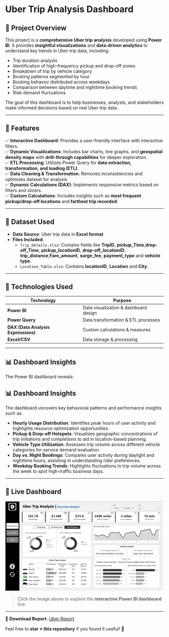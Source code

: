 # Uber Trip Analysis Dashboard

## 📌 Project Overview

This project is a **comprehensive Uber trip analysis** developed using **Power BI**. It provides **insightful visualizations** and **data-driven analytics** to understand key trends in Uber trip data, including:

- Trip duration analysis
- Identification of high-frequency pickup and drop-off zones
- Breakdown of trip by vehicle category
- Booking patterns segmented by hour
- Booking behavior distributed across weekdays
- Comparison between daytime and nighttime booking trends
- Ride demand fluctuations

The goal of this dashboard is to help businesses, analysts, and stakeholders make informed decisions based on real Uber trip data.

---

## 🚀 Features

✅ **Interactive Dashboard**: Provides a user-friendly interface with interactive filters.  
✅ **Dynamic Visualizations**: Includes bar charts, line graphs, and **geospatial density maps** with **drill-through capabilities** for deeper exploration.  
✅ **ETL Processing**: Utilizes Power Query for **data extraction, transformation, and loading (ETL)**.  
✅ **Data Cleaning & Transformation**: Removes inconsistencies and optimizes dataset for analysis.  
✅ **Dynamic Calculations (DAX)**: Implements responsive metrics based on filters and slicers.  
✅ **Custom Calculations**: Includes insights such as **most frequent pickup/drop-off locations** and **farthest trip recorded**.

---

## 📂 Dataset Used

- **Data Source**: Uber trip data in **Excel format**
- **Files Included**:
  - `Trip_Details.xlsx`: Contains fields like **TripID**, **pickup_Time**,**drop-off_Time**, **pickup_locationID**, **drop-off_locationID**, **trip_distance**,**Fare_amount**, **surge_fee**, **payment_type** and **vehicle type**.
  - `Location_Table.xlsx`: Contains **locationID**, **Location** and **City**.

---

## 🔧 Technologies Used

| **Technology**                      | **Purpose**                           |
| ----------------------------------- | ------------------------------------- |
| **Power BI**                        | Data visualization & dashboard design |
| **Power Query**                     | Data transformation & ETL processes   |
| **DAX (Data Analysis Expressions)** | Custom calculations & measures        |
| **Excel/CSV**                       | Data storage & processing             |

---

## 📊 Dashboard Insights

The Power BI dashboard reveals:

## 📊 Dashboard Insights

The dashboard uncovers key behavioral patterns and performance insights such as:

- **Hourly Usage Distribution**: Identifies peak hours of user activity and highlights resource optimization opportunities.
- **Pickup & Drop-off Hotspots**: Visualizes geographic concentrations of trip initiations and completions to aid in location-based planning.
- **Vehicle Type Utilization**: Assesses trip volume across different vehicle categories for service demand evaluation.
- **Day vs. Night Bookings**: Compares user activity during daylight and nighttime hours, assisting in understanding rider preferences.
- **Weekday Booking Trends**: Highlights fluctuations in trip volume across the week to spot high-traffic business days.

---

## 🔗 Live Dashboard

[<img src= "https://github.com/ritupermani/Uber-Trip-Analysis/blob/main/OverView%20Dashboard.png">](https://app.powerbi.com/view?r=eyJrIjoiNmFmNjkxNWQtMTQxMS00NTkzLTllOGQtZTM4YjViZjJiY2I2IiwidCI6IjUxZTYzYTMyLWVmY2MtNGVmMy05OWM0LWYwODhlODdhM2M2MiJ9)

> Click the image above to explore the **interactive Power BI dashboard** live.

---

📁 **Download Report**: [Uber Report](https://github.com/ritupermani/Uber-Trip-Analysis/blob/main/Uber%20Trip%20Report.pbix)

Feel free to **star ⭐ this repository** if you found it useful! 🚀
